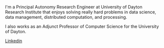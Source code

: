 
I'm a Principal Autonomy Research Engineer at University of Dayton Research Institute that enjoys solving really hard problems in data science, data management, distributed computation, and processing.

I also works as an Adjunct Professor of Computer Science for the University of Dayton.

[Linkedin](https://www.linkedin.com/in/kyle-tarplee-29b0a35a)

<!--
**ktarplee/ktarplee** is a ✨ _special_ ✨ repository because its `README.md` (this file) appears on your GitHub profile.

Here are some ideas to get you started:

- 🔭 I’m currently working on ...
- 🌱 I’m currently learning ...
- 👯 I’m looking to collaborate on ...
- 🤔 I’m looking for help with ...
- 💬 Ask me about ...
- 📫 How to reach me: ...
- 😄 Pronouns: ...
- ⚡ Fun fact: ...
-->
